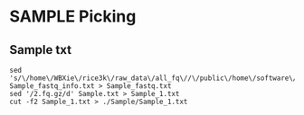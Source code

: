 # SAMPLE Picking

## Sample txt

```shell
sed 's/\/home\/WBXie\/rice3k\/raw_data\/all_fq\//\/public\/home\/software\/opt\/public\/rice3k\/raw_data\/all_fq\//g' Sample_fastq_info.txt > Sample_fastq.txt
sed '/2.fq.gz/d' Sample.txt > Sample_1.txt
cut -f2 Sample_1.txt > ./Sample/Sample_1.txt

```

